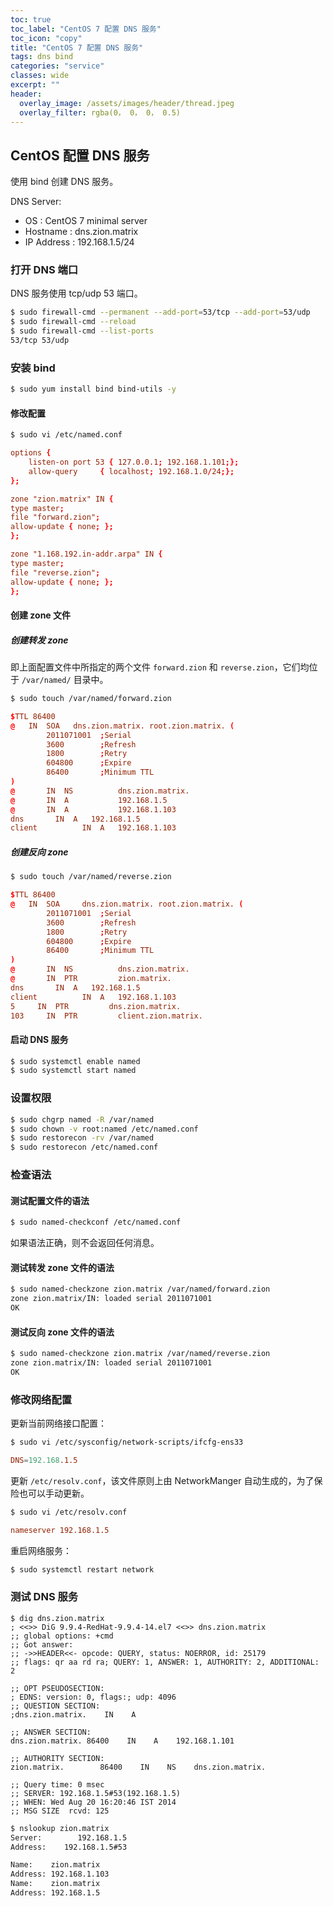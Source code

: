 ```yaml
---
toc: true
toc_label: "CentOS 7 配置 DNS 服务"
toc_icon: "copy"
title: "CentOS 7 配置 DNS 服务"
tags: dns bind
categories: "service"
classes: wide
excerpt: ""
header:
  overlay_image: /assets/images/header/thread.jpeg
  overlay_filter: rgba(0， 0， 0， 0.5)
---
```





## CentOS 配置 DNS 服务

使用 bind 创建 DNS 服务。


DNS Server:

* OS : CentOS 7 minimal server
* Hostname : dns.zion.matrix
* IP Address : 192.168.1.5/24





### 打开 DNS 端口

DNS 服务使用 tcp/udp 53 端口。

```bash
$ sudo firewall-cmd --permanent --add-port=53/tcp --add-port=53/udp
$ sudo firewall-cmd --reload
$ sudo firewall-cmd --list-ports
53/tcp 53/udp
```













### 安装 bind

```bash
$ sudo yum install bind bind-utils -y
```


#### 修改配置

```bash
$ sudo vi /etc/named.conf
```

```conf
options {
    listen-on port 53 { 127.0.0.1; 192.168.1.101;};
    allow-query     { localhost; 192.168.1.0/24;};
};

zone "zion.matrix" IN {
type master;
file "forward.zion";
allow-update { none; };
};

zone "1.168.192.in-addr.arpa" IN {
type master;
file "reverse.zion";
allow-update { none; };
};
```


#### 创建 zone 文件


##### 创建转发 zone

即上面配置文件中所指定的两个文件 `forward.zion` 和 `reverse.zion`，它们均位于 `/var/named/` 目录中。

```bash
$ sudo touch /var/named/forward.zion
```

```conf
$TTL 86400
@   IN  SOA   dns.zion.matrix. root.zion.matrix. (
        2011071001  ;Serial
        3600        ;Refresh
        1800        ;Retry
        604800      ;Expire
        86400       ;Minimum TTL
)
@       IN  NS          dns.zion.matrix.
@       IN  A           192.168.1.5
@       IN  A           192.168.1.103
dns       IN  A   192.168.1.5
client          IN  A   192.168.1.103
```

##### 创建反向 zone


```bash
$ sudo touch /var/named/reverse.zion
```

```conf
$TTL 86400
@   IN  SOA     dns.zion.matrix. root.zion.matrix. (
        2011071001  ;Serial
        3600        ;Refresh
        1800        ;Retry
        604800      ;Expire
        86400       ;Minimum TTL
)
@       IN  NS          dns.zion.matrix.
@       IN  PTR         zion.matrix.
dns       IN  A   192.168.1.5
client          IN  A   192.168.1.103
5     IN  PTR         dns.zion.matrix.
103     IN  PTR         client.zion.matrix.
```



#### 启动 DNS 服务

```bash
$ sudo systemctl enable named
$ sudo systemctl start named
```





### 设置权限

```bash
$ sudo chgrp named -R /var/named
$ sudo chown -v root:named /etc/named.conf
$ sudo restorecon -rv /var/named
$ sudo restorecon /etc/named.conf
```








### 检查语法


#### 测试配置文件的语法

```bash
$ sudo named-checkconf /etc/named.conf
```

如果语法正确，则不会返回任何消息。


#### 测试转发 zone 文件的语法

```bash
$ sudo named-checkzone zion.matrix /var/named/forward.zion
zone zion.matrix/IN: loaded serial 2011071001
OK
```

#### 测试反向 zone 文件的语法

```bash
$ sudo named-checkzone zion.matrix /var/named/reverse.zion
zone zion.matrix/IN: loaded serial 2011071001
OK
```







### 修改网络配置

更新当前网络接口配置：

```bash
$ sudo vi /etc/sysconfig/network-scripts/ifcfg-ens33
```

```conf
DNS=192.168.1.5
```

更新 `/etc/resolv.conf`，该文件原则上由 NetworkManger 自动生成的，为了保险也可以手动更新。

```bash
$ sudo vi /etc/resolv.conf
```

```conf
nameserver 192.168.1.5
```

重启网络服务：

```bash
$ sudo systemctl restart network
```







### 测试 DNS 服务

```
$ dig dns.zion.matrix
; <<>> DiG 9.9.4-RedHat-9.9.4-14.el7 <<>> dns.zion.matrix
;; global options: +cmd
;; Got answer:
;; ->>HEADER<<- opcode: QUERY, status: NOERROR, id: 25179
;; flags: qr aa rd ra; QUERY: 1, ANSWER: 1, AUTHORITY: 2, ADDITIONAL: 2

;; OPT PSEUDOSECTION:
; EDNS: version: 0, flags:; udp: 4096
;; QUESTION SECTION:
;dns.zion.matrix.    IN    A

;; ANSWER SECTION:
dns.zion.matrix. 86400    IN    A    192.168.1.101

;; AUTHORITY SECTION:
zion.matrix.        86400    IN    NS    dns.zion.matrix.

;; Query time: 0 msec
;; SERVER: 192.168.1.5#53(192.168.1.5)
;; WHEN: Wed Aug 20 16:20:46 IST 2014
;; MSG SIZE  rcvd: 125
```


```bash
$ nslookup zion.matrix
Server:        192.168.1.5
Address:    192.168.1.5#53

Name:    zion.matrix
Address: 192.168.1.103
Name:    zion.matrix
Address: 192.168.1.5
```
